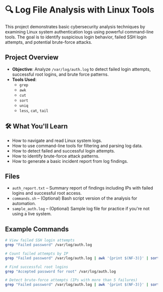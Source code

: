 # 🔍 Log File Analysis with Linux Tools

This project demonstrates basic cybersecurity analysis techniques by examining Linux system authentication logs using powerful command-line tools. The goal is to identify suspicious login behavior, failed SSH login attempts, and potential brute-force attacks.

## Project Overview

- **Objective**: Analyze `/var/log/auth.log` to detect failed login attempts, successful root logins, and brute force patterns.
- **Tools Used**: 
  - `grep`
  - `awk`
  - `cut`
  - `sort`
  - `uniq`
  - `less`, `cat`, `tail`

## 🛠️ What You'll Learn

- How to navigate and read Linux system logs.
- How to use command-line tools for filtering and parsing log data.
- How to detect failed and successful login attempts.
- How to identify brute-force attack patterns.
- How to generate a basic incident report from log findings.

## Files

- `auth_report.txt` – Summary report of findings including IPs with failed logins and successful root access.
- `commands.sh` – (Optional) Bash script version of the analysis for automation.
- `sample_auth.log` – (Optional) Sample log file for practice if you're not using a live system.

## Example Commands

```bash
# View failed SSH login attempts
grep "Failed password" /var/log/auth.log

# Count failed attempts by IP
grep "Failed password" /var/log/auth.log | awk '{print $(NF-3)}' | sort | uniq -c | sort -nr

# Find successful root logins
grep "Accepted password for root" /var/log/auth.log

# Detect brute-force attempts (IPs with more than 5 failures)
grep "Failed password" /var/log/auth.log | awk '{print $(NF-3)}' | sort | uniq -c | awk '$1 > 5'


